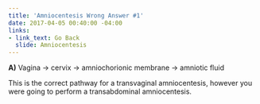```yaml
---
title: 'Amniocentesis Wrong Answer #1'
date: 2017-04-05 00:40:00 -04:00
links:
- link_text: Go Back
  slide: Amniocentesis
---
```


**A)** Vagina → cervix → amniochorionic membrane → amniotic fluid

This is the correct pathway for a transvaginal amniocentesis, however you were going to perform a transabdominal amniocentesis.
